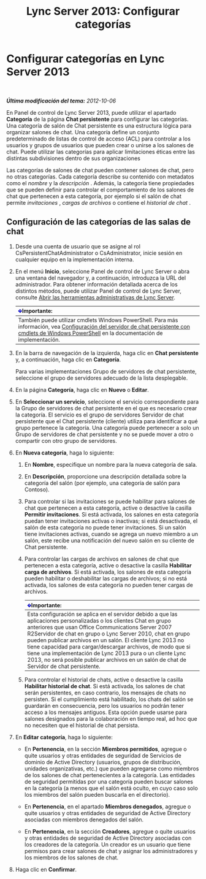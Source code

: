 ﻿---
title: 'Lync Server 2013: Configurar categorías'
TOCTitle: Configurar categorías
ms:assetid: 4547f514-f0c0-404d-890f-092ddeeac852
ms:mtpsurl: https://technet.microsoft.com/es-es/library/JJ204859(v=OCS.15)
ms:contentKeyID: 48275142
ms.date: 01/07/2017
mtps_version: v=OCS.15
ms.translationtype: HT
---

# Configurar categorías en Lync Server 2013

 

_**Última modificación del tema:** 2012-10-06_

En Panel de control de Lync Server 2013, puede utilizar el apartado **Categoría** de la página **Chat persistente** para configurar las categorías. Una categoría de salón de Chat persistente es una estructura lógica para organizar salones de chat. Una categoría define un conjunto predeterminado de listas de control de acceso (ACL) para controlar a los usuarios y grupos de usuarios que pueden crear o unirse a los salones de chat. Puede utilizar las categorías para aplicar limitaciones éticas entre las distintas subdivisiones dentro de sus organizaciones

Las categorías de salones de chat pueden contener salones de chat, pero no otras categorías. Cada categoría describe su contenido con metadatos como el *nombre* y la *descripción* . Además, la categoría tiene propiedades que se pueden definir para controlar el comportamiento de los salones de chat que pertenecen a esta categoría, por ejemplo si el salón de chat permite *invitaciones* , *cargas de archivos* o contiene el *historial de chat* .

## Configuración de las categorías de las salas de chat

1.  Desde una cuenta de usuario que se asigne al rol CsPersistentChatAdministrator o CsAdministrator, inicie sesión en cualquier equipo en la implementación interna.

2.  En el menú **Inicio**, seleccione Panel de control de Lync Server o abra una ventana del navegador y, a continuación, introduzca la URL del administrador. Para obtener información detallada acerca de los distintos métodos, puede utilizar Panel de control de Lync Server, consulte [Abrir las herramientas administrativas de Lync Server](lync-server-2013-open-lync-server-administrative-tools.md).
    
    <table>
    <thead>
    <tr class="header">
    <th><img src="images/Gg425917.important(OCS.15).gif" title="important" alt="important" />Importante:</th>
    </tr>
    </thead>
    <tbody>
    <tr class="odd">
    <td>También puede utilizar cmdlets Windows PowerShell. Para más información, vea <a href="configuring-persistent-chat-server-by-using-windows-powershell-cmdlets.md">Configuración del servidor de chat persistente con cmdlets de Windows PowerShell</a> en la documentación de implementación.</td>
    </tr>
    </tbody>
    </table>


3.  En la barra de navegación de la izquierda, haga clic en **Chat persistente** y, a continuación, haga clic en **Categoría**.
    
    Para varias implementaciones Grupo de servidores de chat persistente, seleccione el grupo de servidores adecuado de la lista desplegable.

4.  En la página **Categoría**, haga clic en **Nuevo** o **Editar**.

5.  En **Seleccionar un servicio**, seleccione el servicio correspondiente para la Grupo de servidores de chat persistente en el que es necesario crear la categoría. El servicio es el grupo de servidores Servidor de chat persistente que el Chat persistente (cliente) utiliza para identificar a qué grupo pertenece la categoría. Una categoría puede pertenecer a solo un Grupo de servidores de chat persistente y no se puede mover a otro o compartir con otro grupo de servidores.

6.  En **Nueva categoría**, haga lo siguiente:
    
    1.  En **Nombre**, especifique un nombre para la nueva categoría de sala.
    
    2.  En **Descripción**, proporcione una descripción detallada sobre la categoría del salón (por ejemplo, una categoría de salón para Contoso).
    
    3.  Para controlar si las invitaciones se puede habilitar para salones de chat que pertenecen a esta categoría, active o desactive la casilla **Permitir invitaciones**. Si está activada, los salones en esta categoría puedan tener invitaciones activas o inactivas; si está desactivada, el salón de esta categoría no puede tener invitaciones. Si un salón tiene invitaciones activas, cuando se agrega un nuevo miembro a un salón, este recibe una notificación del nuevo salón en su cliente de Chat persistente.
    
    4.  Para controlar las cargas de archivos en salones de chat que pertenecen a esta categoría, active o desactive la casilla **Habilitar carga de archivos**. Si está activada, los salones de esta categoría pueden habilitar o deshabilitar las cargas de archivos; si no está activada, los salones de esta categoría no pueden tener cargas de archivos.
        
        <table>
        <thead>
        <tr class="header">
        <th><img src="images/Gg425917.important(OCS.15).gif" title="important" alt="important" />Importante:</th>
        </tr>
        </thead>
        <tbody>
        <tr class="odd">
        <td>Esta configuración se aplica en el servidor debido a que las aplicaciones personalizadas o los clientes Chat en grupo anteriores que usan Office Communications Server 2007 R2Servidor de chat en grupo o Lync Server 2010, chat en grupo pueden publicar archivos en un salón. El cliente Lync 2013 no tiene capacidad para cargar/descargar archivos, de modo que si tiene una implementación de Lync 2013 pura o un cliente Lync 2013, no será posible publicar archivos en un salón de chat de Servidor de chat persistente.</td>
        </tr>
        </tbody>
        </table>
    
    5.  Para controlar el historial de chats, active o desactive la casilla **Habilitar historial de chat**. Si está activada, los salones de chat serán persistentes, en caso contrario, los mensajes de chats no persisten. Si el cumplimiento está habilitado, los chats del salón se guardarán en consecuencia, pero los usuarios no podrán tener acceso a los mensajes antiguos. Esta opción puede usarse para salones designados para la colaboración en tiempo real, ad hoc que no necesiten que el historial de chat persista.

7.  En **Editar categoría**, haga lo siguiente:
    
      - En **Pertenencia**, en la sección **Miembros permitidos**, agregue o quite usuarios y otras entidades de seguridad de Servicios de dominio de Active Directory (usuarios, grupos de distribución, unidades organizativas, etc.) que pueden agregarse como miembros de los salones de chat pertenecientes a la categoría. Las entidades de seguridad permitidas por una categoría pueden buscar salones en la categoría (a menos que el salón está oculto, en cuyo caso solo los miembros del salón pueden buscarla en el directorio).
    
      - En **Pertenencia**, en el apartado **Miembros denegados**, agregue o quite usuarios y otras entidades de seguridad de Active Directory asociadas con miembros denegados del salón.
    
      - En **Pertenencia**, en la sección **Creadores**, agregue o quite usuarios y otras entidades de seguridad de Active Directory asociadas con los creadores de la categoría. Un creador es un usuario que tiene permisos para crear salones de chat y asignar los administradores y los miembros de los salones de chat.

8.  Haga clic en **Confirmar**.

